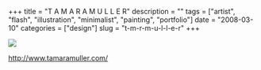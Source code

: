 +++
title = "T A M A R A M U L L E R"
description = ""
tags = ["artist", "flash", "illustration", "minimalist", "painting", "portfolio"]
date = "2008-03-10"
categories = ["design"]
slug = "t-m-r-m-u-l-l-e-r"
+++


 

  <div id="screens-thumbs" class="clearfix">
    <div class="txt-center" id="design-submission"><a href="http://www.tamaramuller.com/"><img id='bluga-thumbnail-839' class='bluga-thumbnail large' src='/media/bluga/
wt47f2790a04185_0.jpg'/></a></div>  
  </div>   
<p><a href="http://www.tamaramuller.com/">http://www.tamaramuller.com/</a></p>




